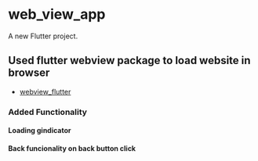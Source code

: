 # web_view_app

A new Flutter project.

## Used flutter webview package to load website in browser
- [webview_flutter](https://pub.dev/packages/webview_flutter)

### Added Functionality
#### Loading gindicator
#### Back funcionality on back button click
